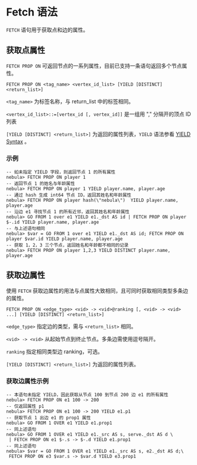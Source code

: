# Fetch 语法

`FETCH` 语句用于获取点和边的属性。

## 获取点属性

`FETCH PROP ON` 可返回节点的一系列属性，目前已支持一条语句返回多个节点属性。

```ngql
FETCH PROP ON <tag_name> <vertex_id_list> [YIELD [DISTINCT] <return_list>]
```

`<tag_name>` 为标签名称，与 return_list 中的标签相同。

`<vertex_id_list>::=[vertex_id [, vertex_id]]` 是一组用 "," 分隔开的顶点 ID 列表

`[YIELD [DISTINCT] <return_list>]` 为返回的属性列表，`YIELD` 语法参看 [YIELD Syntax](yield-syntax.md) 。

### 示例

```ngql
-- 如未指定 YIELD 字段，则返回节点 1 的所有属性
nebula> FETCH PROP ON player 1
-- 返回节点 1 的姓名与年龄属性
nebula> FETCH PROP ON player 1 YIELD player.name, player.age
-- 通过 hash 生成 int64 节点 ID，返回其姓名和年龄属性
nebula> FETCH PROP ON player hash(\"nebula\")  YIELD player.name, player.age
-- 沿边 e1 寻找节点 1 的所有近邻，返回其姓名和年龄属性
nebula> GO FROM 1 over e1 YIELD e1._dst AS id | FETCH PROP ON player $-.id YIELD player.name, player.age
-- 与上述语句相同
nebula> $var = GO FROM 1 over e1 YIELD e1._dst AS id; FETCH PROP ON player $var.id YIELD player.name, player.age
-- 获取 1，2，3 三个节点，返回姓名和年龄都不相同的记录
nebula> FETCH PROP ON player 1,2,3 YIELD DISTINCT player.name, player.age
```

## 获取边属性

使用 `FETCH` 获取边属性的用法与点属性大致相同，且可同时获取相同类型多条边的属性。

```ngql
FETCH PROP ON <edge_type> <vid> -> <vid>@ranking [, <vid> -> <vid> ...] [YIELD [DISTINCT] <return_list>]
```

`<edge_type>` 指定边的类型，需与 `<return_list>` 相同。

`<vid> -> <vid>` 从起始节点到终止节点。多条边需使用逗号隔开。

`ranking` 指定相同类型边 ranking，可选。

`[YIELD [DISTINCT] <return_list>]` 为返回的属性列表。

### 获取边属性示例

```ngql
-- 本语句未指定 YIELD，因此获取从节点 100 到节点 200 边 e1 的所有属性
nebula> FETCH PROP ON e1 100 -> 200
-- 仅返回属性 p1
nebula> FETCH PROP ON e1 100 -> 200 YIELD e1.p1
-- 获取节点 1 出边 e1 的 prop1 属性
nebula> GO FROM 1 OVER e1 YIELD e1.prop1
-- 同上述语句
nebula> GO FROM 1 OVER e1 YIELD e1._src AS s, serve._dst AS d \
 | FETCH PROP ON e1 $-.s -> $-.d YIELD e1.prop1
-- 同上述语句
nebula> $var = GO FROM 1 OVER e1 YIELD e1._src AS s, e2._dst AS d;\
 FETCH PROP ON e3 $var.s -> $var.d YIELD e3.prop1
```
